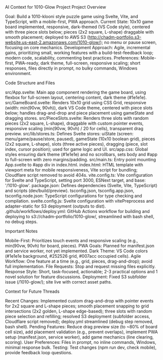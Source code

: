 AI Context for 1010-Glow Project
Project Overview

Goal: Build a 1010-klooni style puzzle game using Svelte, Vite, and TypeScript, with a mobile-first, PWA approach.
Current State: 10x10 game board implemented, responsive, dark-themed (VS Code style), centered with three piece slots below; pieces (2x2 square, L-shape) draggable with smooth placement; deployed to AWS S3 (http://chadm-portfolio.s3-website.us-east-2.amazonaws.com/1010-glow/); no menu or pause screen, focusing on core mechanics.
Development Approach: Agile, incremental gains, prioritizing small, working features with a build-test-feedback loop; modern code, scalability, commenting best practices.
Preferences: Mobile-first, PWA-ready, dark theme, full-screen, responsive scaling; short responses, files directly in prompt, no bulky commands, Windows environment.

Code Structure and Files

src/App.svelte: Main app component rendering the game board, using flexbox for full-screen layout, centering content, dark theme (#1e1e1e).
src/GameBoard.svelte: Renders 10x10 grid using CSS Grid, responsive (width: min(90vw, 90vh)), dark VS Code theme, centered with piece slots below; handles drag-and-drop and piece placement using gameState and dragging stores.
src/PieceSlots.svelte: Renders three slots with random pieces (2x2 square, L-shape), draggable with custom pointer events, responsive scaling (min(90vw, 90vh) / 20 for cells), transparent drag preview.
src/lib/stores.ts: Defines Svelte stores: uiState (screen: menu/game/pause/store, paused), gameState (10x10 boolean grid), pieces (2x2 square, L-shape), slots (three active pieces), dragging (piece, slot index, cursor position); used for game logic and UI.
src/app.css: Global styles ensuring dark theme (#1e1e1e) and no scrollbars, sets body and #app to full-screen with zero margins/padding.
src/main.ts: Entry point mounting App.svelte to #app div in index.html.
index.html: HTML template with viewport meta for mobile responsiveness, Vite script for bundling; Cloudflare script removed to avoid 404s.
vite.config.ts: Vite configuration for Svelte and TypeScript, setting port 3000, ESNext target, and base: '/1010-glow'.
package.json: Defines dependencies (Svelte, Vite, TypeScript) and scripts (dev/build/preview).
tsconfig.json, tsconfig.app.json, tsconfig.node.json: TypeScript configurations for type checking and compilation.
svelte.config.js: Svelte configuration with vitePreprocess and adapter-static for S3 deployment (outputs to dist).
.github/workflows/deploy.yml: GitHub Actions workflow for building and deploying to s3://chadm-portfolio/1010-glow/, streamlined with bash shell, no debug steps.

Important Notes

Mobile-First: Prioritizes touch events and responsive scaling (e.g., min(90vw, 90vh) for board, pieces).
PWA Goals: Planned for manifest.json and service worker, not yet implemented.
Dark Theme: VS Code colors (#1e1e1e background, #252526 grid, #007acc occupied cells).
Agile Workflow: One feature at a time (e.g., grid, pieces, drag-and-drop); avoid full implementation.
File Requests: Stop and request missing files explicitly.
Response Style: Short, task-focused, actionable; 2-3 practical options and 1 novel solution for feature discussions.
Deployment: Fixed S3 subfolder issue (/1010-glow/); site live with correct asset paths.

Context for Future Threads

Recent Changes: Implemented custom drag-and-drop with pointer events for 2x2 square and L-shape pieces; smooth placement snapping to grid intersections (2x2 golden, L-shape edge-based); three slots with random piece selection and refilling; resolved S3 deployment (subfolder access, Cloudflare script removed); deploy.yml streamlined (debug step removed, bash shell).
Pending Features: Reduce drag preview size (to ~80% of board cell size), add placement validation (e.g., prevent overlaps), implement PWA setup (manifest.json, service worker), add game mechanics (line clearing, scoring).
User Preferences: Files in prompt, no inline commands, Windows, minimal response bulk.
Testing: Test changes (npm run dev, check mobile), provide feedback loop questions.

